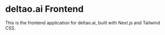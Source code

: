 # deltao.ai Frontend

This is the frontend application for deltao.ai, built with Next.js and Tailwind CSS.
